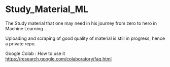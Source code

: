 # Study_Material_ML
The Study material that one may need in his journey from zero to hero in Machine Learning ..

Uploading and scraping of good quality of material is still in progress, hence a private repo.

Google Colab : How to use it  https://research.google.com/colaboratory/faq.html
